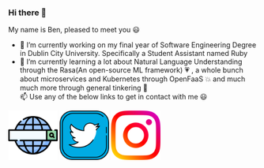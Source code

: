### Hi there 👋   
My name is Ben, pleased to meet you :smiley:  

- 🔭 I’m currently working on my final year of Software Engineering Degree in Dublin City University. Specifically a Student Assistant named Ruby  
- 🌱 I’m currently learning a lot about Natural Language Understanding through the Rasa(An open-source ML framework) :heartpulse: , a whole bunch about microservices and Kubernetes through OpenFaaS :boom: and much much more through general tinkering :star2:  
📫 Use any of the below links to get in contact with me :smiley:    

<a href="https://benjimanclarke.ie"><img src="web-search-engine.png" alt="website icon" width="100" style="padding-right:20; padding-left: 100"/></a>
<a href="https://twitter.com/benjithedev"><img src="twitter.png" alt="twitter icon" width="100" style="padding-right:20"/></a>
<a href="https://instagram.com/benthedev"><img src="instagram.png" alt="instagram icon" width="100" style="padding-right:20"/></a>  

<!--
**benji2512/benji2512** is a ✨ _special_ ✨ repository because its `README.md` (this file) appears on your GitHub profile.

Here are some ideas to get you started:
- 👯 I’m looking to collaborate on ...
- 🤔 I’m looking for help with ...
- 💬 Ask me about ...
- 📫 How to reach me: ...
- 😄 Pronouns: ...
- ⚡ Fun fact: ...
-->
